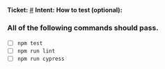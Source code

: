 **Ticket:** [#](TRELLOURL)
**Intent:**
**How to test (optional):**

### All of the following commands should pass.

- [ ] `npm test`
- [ ] `npm run lint`
- [ ] `npm run cypress`
